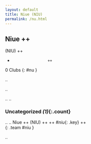 ```yaml
---
layout: default
title: Niue (NIU)
permalink: /nu.html
---
```



## Niue   ++
(NIU)  ++
-                     ++
0 Clubs
{: #nu }


.. 




.. 




.. 
.. 


### Uncategorized _(1)_{:.count}


..
..
Niue  ++
 (NIU) ++
 ++
_#niu_{: .key} ++
<br>
{: .team #niu }




.. 
 
